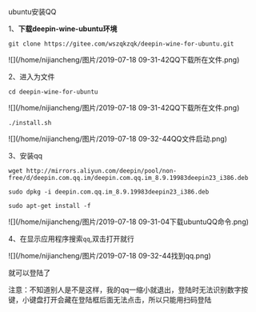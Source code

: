 ubuntu安装QQ

1、**下载deepin-wine-ubuntu环境**

`git clone https://gitee.com/wszqkzqk/deepin-wine-for-ubuntu.git `

![](/home/nijiancheng/图片/2019-07-18 09-31-42QQ下载所在文件.png)

2、进入为文件

`cd deepin-wine-for-ubuntu`

![](/home/nijiancheng/图片/2019-07-18 09-31-42QQ下载所在文件.png)

`./install.sh`

![](/home/nijiancheng/图片/2019-07-18 09-32-44QQ文件启动.png)

3、安装qq

`wget http://mirrors.aliyun.com/deepin/pool/non-free/d/deepin.com.qq.im/deepin.com.qq.im_8.9.19983deepin23_i386.deb`

`sudo dpkg -i deepin.com.qq.im_8.9.19983deepin23_i386.deb`

`sudo apt-get install -f`

![](/home/nijiancheng/图片/2019-07-18 09-31-04下载ubuntuQQ命令.png)

4、在显示应用程序搜索`qq`,双击打开就行

![](/home/nijiancheng/图片/2019-07-18 09-32-44找到qq.png)

就可以登陆了



注意：不知道别人是不是这样，我的qq一缩小就退出，登陆时无法识别数字按键，小键盘打开会藏在登陆框后面无法点击，所以只能用扫码登陆

